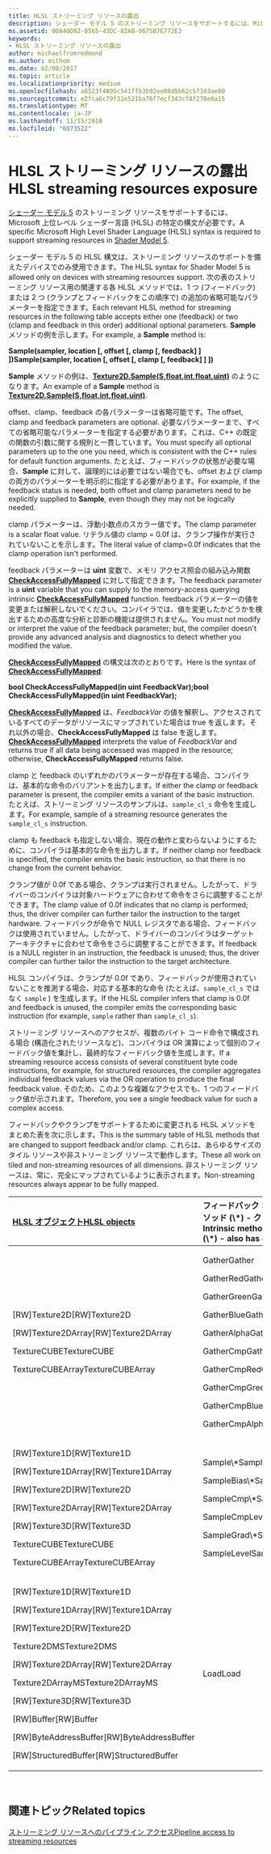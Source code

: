 ```yaml
---
title: HLSL ストリーミング リソースの露出
description: シェーダー モデル 5 のストリーミング リソースをサポートするには、Microsoft 上位レベル シェーダー言語 (HLSL) の特定の構文が必要です。
ms.assetid: 00A40D82-0565-43DC-82AB-0675B7E772E3
keywords:
- HLSL ストリーミング リソースの露出
author: michaelfromredmond
ms.author: mithom
ms.date: 02/08/2017
ms.topic: article
ms.localizationpriority: medium
ms.openlocfilehash: a8523f4895c541ffb3b92ee00d5b62c57343ae00
ms.sourcegitcommit: e2fca6c79f31e521ba76f7ecf343cf8f278e6a15
ms.translationtype: MT
ms.contentlocale: ja-JP
ms.lasthandoff: 11/15/2018
ms.locfileid: "6973522"
---
```

# <a name="hlsl-streaming-resources-exposure"></a><span data-ttu-id="dd74a-104">HLSL ストリーミング リソースの露出</span><span class="sxs-lookup"><span data-stu-id="dd74a-104">HLSL streaming resources exposure</span></span>


<span data-ttu-id="dd74a-105">[シェーダー モデル 5](https://msdn.microsoft.com/library/windows/desktop/ff471356) のストリーミング リソースをサポートするには、Microsoft 上位レベル シェーダー言語 (HLSL) の特定の構文が必要です。</span><span class="sxs-lookup"><span data-stu-id="dd74a-105">A specific Microsoft High Level Shader Language (HLSL) syntax is required to support streaming resources in [Shader Model 5](https://msdn.microsoft.com/library/windows/desktop/ff471356).</span></span>

<span data-ttu-id="dd74a-106">シェーダー モデル 5 の HLSL 構文は、ストリーミング リソースのサポートを備えたデバイスでのみ使用できます。</span><span class="sxs-lookup"><span data-stu-id="dd74a-106">The HLSL syntax for Shader Model 5 is allowed only on devices with streaming resources support.</span></span> <span data-ttu-id="dd74a-107">次の表のストリーミング リソース用の関連する各 HLSL メソッドでは、1 つ (フィードバック) または 2 つ (クランプとフィードバックをこの順序で) の追加の省略可能なパラメーターを指定できます。</span><span class="sxs-lookup"><span data-stu-id="dd74a-107">Each relevant HLSL method for streaming resources in the following table accepts either one (feedback) or two (clamp and feedback in this order) additional optional parameters.</span></span> <span data-ttu-id="dd74a-108">**Sample** メソッドの例を示します。</span><span class="sxs-lookup"><span data-stu-id="dd74a-108">For example, a **Sample** method is:</span></span>

**<span data-ttu-id="dd74a-109">Sample(sampler, location \[, offset \[, clamp \[, feedback\] \] \])</span><span class="sxs-lookup"><span data-stu-id="dd74a-109">Sample(sampler, location \[, offset \[, clamp \[, feedback\] \] \])</span></span>**

<span data-ttu-id="dd74a-110">**Sample** メソッドの例は、[**Texture2D.Sample(S,float,int,float,uint)**](https://msdn.microsoft.com/library/windows/desktop/dn393787) のようになります。</span><span class="sxs-lookup"><span data-stu-id="dd74a-110">An example of a **Sample** method is [**Texture2D.Sample(S,float,int,float,uint)**](https://msdn.microsoft.com/library/windows/desktop/dn393787).</span></span>

<span data-ttu-id="dd74a-111">offset、clamp、feedback の各パラメーターは省略可能です。</span><span class="sxs-lookup"><span data-stu-id="dd74a-111">The offset, clamp and feedback parameters are optional.</span></span> <span data-ttu-id="dd74a-112">必要なパラメーターまで、すべての省略可能なパラメーターを指定する必要があります。これは、C++ の既定の関数の引数に関する規則と一貫しています。</span><span class="sxs-lookup"><span data-stu-id="dd74a-112">You must specify all optional parameters up to the one you need, which is consistent with the C++ rules for default function arguments.</span></span> <span data-ttu-id="dd74a-113">たとえば、フィードバックの状態が必要な場合、**Sample** に対して、論理的には必要ではない場合でも、offset および clamp の両方のパラメーターを明示的に指定する必要があります。</span><span class="sxs-lookup"><span data-stu-id="dd74a-113">For example, if the feedback status is needed, both offset and clamp parameters need to be explicitly supplied to **Sample**, even though they may not be logically needed.</span></span>

<span data-ttu-id="dd74a-114">clamp パラメーターは、浮動小数点のスカラー値です。</span><span class="sxs-lookup"><span data-stu-id="dd74a-114">The clamp parameter is a scalar float value.</span></span> <span data-ttu-id="dd74a-115">リテラル値の clamp = 0.0f は、クランプ操作が実行されていないことを示します。</span><span class="sxs-lookup"><span data-stu-id="dd74a-115">The literal value of clamp=0.0f indicates that the clamp operation isn't performed.</span></span>

<span data-ttu-id="dd74a-116">feedback パラメーターは **uint** 変数で、メモリ アクセス照会の組み込み関数 [**CheckAccessFullyMapped**](https://msdn.microsoft.com/library/windows/desktop/dn292083) に対して指定できます。</span><span class="sxs-lookup"><span data-stu-id="dd74a-116">The feedback parameter is a **uint** variable that you can supply to the memory-access querying intrinsic [**CheckAccessFullyMapped**](https://msdn.microsoft.com/library/windows/desktop/dn292083) function.</span></span> <span data-ttu-id="dd74a-117">feedback パラメーターの値を変更または解釈しないでください。コンパイラでは、値を変更したかどうかを検出するための高度な分析と診断の機能は提供されません。</span><span class="sxs-lookup"><span data-stu-id="dd74a-117">You must not modify or interpret the value of the feedback parameter; but, the compiler doesn't provide any advanced analysis and diagnostics to detect whether you modified the value.</span></span>

<span data-ttu-id="dd74a-118">[**CheckAccessFullyMapped**](https://msdn.microsoft.com/library/windows/desktop/dn292083) の構文は次のとおりです。</span><span class="sxs-lookup"><span data-stu-id="dd74a-118">Here is the syntax of [**CheckAccessFullyMapped**](https://msdn.microsoft.com/library/windows/desktop/dn292083):</span></span>

**<span data-ttu-id="dd74a-119">bool CheckAccessFullyMapped(in uint FeedbackVar);</span><span class="sxs-lookup"><span data-stu-id="dd74a-119">bool CheckAccessFullyMapped(in uint FeedbackVar);</span></span>**

<span data-ttu-id="dd74a-120">[**CheckAccessFullyMapped**](https://msdn.microsoft.com/library/windows/desktop/dn292083) は、*FeedbackVar* の値を解釈し、アクセスされているすべてのデータがリソースにマップされていた場合は true を返します。それ以外の場合、**CheckAccessFullyMapped** は false を返します。</span><span class="sxs-lookup"><span data-stu-id="dd74a-120">[**CheckAccessFullyMapped**](https://msdn.microsoft.com/library/windows/desktop/dn292083) interprets the value of *FeedbackVar* and returns true if all data being accessed was mapped in the resource; otherwise, **CheckAccessFullyMapped** returns false.</span></span>

<span data-ttu-id="dd74a-121">clamp と feedback のいずれかのパラメーターが存在する場合、コンパイラは、基本的な命令のバリアントを出力します。</span><span class="sxs-lookup"><span data-stu-id="dd74a-121">If either the clamp or feedback parameter is present, the compiler emits a variant of the basic instruction.</span></span> <span data-ttu-id="dd74a-122">たとえば、ストリーミング リソースのサンプルは、`sample_cl_s` 命令を生成します。</span><span class="sxs-lookup"><span data-stu-id="dd74a-122">For example, sample of a streaming resource generates the `sample_cl_s` instruction.</span></span>

<span data-ttu-id="dd74a-123">clamp も feedback も指定しない場合、現在の動作と変わらないようにするために、コンパイラは基本的な命令を出力します。</span><span class="sxs-lookup"><span data-stu-id="dd74a-123">If neither clamp nor feedback is specified, the compiler emits the basic instruction, so that there is no change from the current behavior.</span></span>

<span data-ttu-id="dd74a-124">クランプ値が 0.0f である場合、クランプは実行されません。したがって、ドライバーのコンパイラは対象ハードウェアに合わせて命令をさらに調整することができます。</span><span class="sxs-lookup"><span data-stu-id="dd74a-124">The clamp value of 0.0f indicates that no clamp is performed; thus, the driver compiler can further tailor the instruction to the target hardware.</span></span> <span data-ttu-id="dd74a-125">フィードバックが命令で NULL レジスタである場合、フィードバックは使用されていません。したがって、ドライバーのコンパイラはターゲット アーキテクチャに合わせて命令をさらに調整することができます。</span><span class="sxs-lookup"><span data-stu-id="dd74a-125">If feedback is a NULL register in an instruction, the feedback is unused; thus, the driver compiler can further tailor the instruction to the target architecture.</span></span>

<span data-ttu-id="dd74a-126">HLSL コンパイラは、クランプが 0.0f であり、フィードバックが使用されていないことを推測する場合、対応する基本的な命令 (たとえば、`sample_cl_s` ではなく `sample` ) を生成します。</span><span class="sxs-lookup"><span data-stu-id="dd74a-126">If the HLSL compiler infers that clamp is 0.0f and feedback is unused, the compiler emits the corresponding basic instruction (for example, `sample` rather than `sample_cl_s`).</span></span>

<span data-ttu-id="dd74a-127">ストリーミング リソースへのアクセスが、複数のバイト コード命令で構成される場合 (構造化されたリソースなど)、コンパイラは OR 演算によって個別のフィードバック値を集計し、最終的なフィードバック値を生成します。</span><span class="sxs-lookup"><span data-stu-id="dd74a-127">If a streaming resource access consists of several constituent byte code instructions, for example, for structured resources, the compiler aggregates individual feedback values via the OR operation to produce the final feedback value.</span></span> <span data-ttu-id="dd74a-128">そのため、このような複雑なアクセスでも、1 つのフィードバック値が示されます。</span><span class="sxs-lookup"><span data-stu-id="dd74a-128">Therefore, you see a single feedback value for such a complex access.</span></span>

<span data-ttu-id="dd74a-129">フィードバックやクランプをサポートするために変更される HLSL メソッドをまとめた表を次に示します。</span><span class="sxs-lookup"><span data-stu-id="dd74a-129">This is the summary table of HLSL methods that are changed to support feedback and/or clamp.</span></span> <span data-ttu-id="dd74a-130">これらは、あらゆるサイズのタイル リソースや非ストリーミング リソースで動作します。</span><span class="sxs-lookup"><span data-stu-id="dd74a-130">These all work on tiled and non-streaming resources of all dimensions.</span></span> <span data-ttu-id="dd74a-131">非ストリーミング リソースは、常に、完全にマップされているように表示されます。</span><span class="sxs-lookup"><span data-stu-id="dd74a-131">Non-streaming resources always appear to be fully mapped.</span></span>

<table>
<colgroup>
<col width="50%" />
<col width="50%" />
</colgroup>
<thead>
<tr class="header">
<th align="left"><a href="https://msdn.microsoft.com/library/windows/desktop/ff471359"><span data-ttu-id="dd74a-132">HLSL オブジェクト</span><span class="sxs-lookup"><span data-stu-id="dd74a-132">HLSL objects</span></span></a> </th>
<th align="left"><span data-ttu-id="dd74a-133">フィードバック オプションを持つ組み込みメソッド (\*) - クランプ オプションも持つ</span><span class="sxs-lookup"><span data-stu-id="dd74a-133">Intrinsic methods with feedback option (\*) - also has clamp option</span></span></th>
</tr>
</thead>
<tbody>
<tr class="odd">
<td align="left"><p><span data-ttu-id="dd74a-134">[RW]Texture2D</span><span class="sxs-lookup"><span data-stu-id="dd74a-134">[RW]Texture2D</span></span></p>
<p><span data-ttu-id="dd74a-135">[RW]Texture2DArray</span><span class="sxs-lookup"><span data-stu-id="dd74a-135">[RW]Texture2DArray</span></span></p>
<p><span data-ttu-id="dd74a-136">TextureCUBE</span><span class="sxs-lookup"><span data-stu-id="dd74a-136">TextureCUBE</span></span></p>
<p><span data-ttu-id="dd74a-137">TextureCUBEArray</span><span class="sxs-lookup"><span data-stu-id="dd74a-137">TextureCUBEArray</span></span></p></td>
<td align="left"><p><span data-ttu-id="dd74a-138">Gather</span><span class="sxs-lookup"><span data-stu-id="dd74a-138">Gather</span></span></p>
<p><span data-ttu-id="dd74a-139">GatherRed</span><span class="sxs-lookup"><span data-stu-id="dd74a-139">GatherRed</span></span></p>
<p><span data-ttu-id="dd74a-140">GatherGreen</span><span class="sxs-lookup"><span data-stu-id="dd74a-140">GatherGreen</span></span></p>
<p><span data-ttu-id="dd74a-141">GatherBlue</span><span class="sxs-lookup"><span data-stu-id="dd74a-141">GatherBlue</span></span></p>
<p><span data-ttu-id="dd74a-142">GatherAlpha</span><span class="sxs-lookup"><span data-stu-id="dd74a-142">GatherAlpha</span></span></p>
<p><span data-ttu-id="dd74a-143">GatherCmp</span><span class="sxs-lookup"><span data-stu-id="dd74a-143">GatherCmp</span></span></p>
<p><span data-ttu-id="dd74a-144">GatherCmpRed</span><span class="sxs-lookup"><span data-stu-id="dd74a-144">GatherCmpRed</span></span></p>
<p><span data-ttu-id="dd74a-145">GatherCmpGreen</span><span class="sxs-lookup"><span data-stu-id="dd74a-145">GatherCmpGreen</span></span></p>
<p><span data-ttu-id="dd74a-146">GatherCmpBlue</span><span class="sxs-lookup"><span data-stu-id="dd74a-146">GatherCmpBlue</span></span></p>
<p><span data-ttu-id="dd74a-147">GatherCmpAlpha</span><span class="sxs-lookup"><span data-stu-id="dd74a-147">GatherCmpAlpha</span></span></p></td>
</tr>
<tr class="even">
<td align="left"><p><span data-ttu-id="dd74a-148">[RW]Texture1D</span><span class="sxs-lookup"><span data-stu-id="dd74a-148">[RW]Texture1D</span></span></p>
<p><span data-ttu-id="dd74a-149">[RW]Texture1DArray</span><span class="sxs-lookup"><span data-stu-id="dd74a-149">[RW]Texture1DArray</span></span></p>
<p><span data-ttu-id="dd74a-150">[RW]Texture2D</span><span class="sxs-lookup"><span data-stu-id="dd74a-150">[RW]Texture2D</span></span></p>
<p><span data-ttu-id="dd74a-151">[RW]Texture2DArray</span><span class="sxs-lookup"><span data-stu-id="dd74a-151">[RW]Texture2DArray</span></span></p>
<p><span data-ttu-id="dd74a-152">[RW]Texture3D</span><span class="sxs-lookup"><span data-stu-id="dd74a-152">[RW]Texture3D</span></span></p>
<p><span data-ttu-id="dd74a-153">TextureCUBE</span><span class="sxs-lookup"><span data-stu-id="dd74a-153">TextureCUBE</span></span></p>
<p><span data-ttu-id="dd74a-154">TextureCUBEArray</span><span class="sxs-lookup"><span data-stu-id="dd74a-154">TextureCUBEArray</span></span></p></td>
<td align="left"><p><span data-ttu-id="dd74a-155">Sample\*</span><span class="sxs-lookup"><span data-stu-id="dd74a-155">Sample\*</span></span></p>
<p><span data-ttu-id="dd74a-156">SampleBias\*</span><span class="sxs-lookup"><span data-stu-id="dd74a-156">SampleBias\*</span></span></p>
<p><span data-ttu-id="dd74a-157">SampleCmp\*</span><span class="sxs-lookup"><span data-stu-id="dd74a-157">SampleCmp\*</span></span></p>
<p><span data-ttu-id="dd74a-158">SampleCmpLevelZero</span><span class="sxs-lookup"><span data-stu-id="dd74a-158">SampleCmpLevelZero</span></span></p>
<p><span data-ttu-id="dd74a-159">SampleGrad\*</span><span class="sxs-lookup"><span data-stu-id="dd74a-159">SampleGrad\*</span></span></p>
<p><span data-ttu-id="dd74a-160">SampleLevel</span><span class="sxs-lookup"><span data-stu-id="dd74a-160">SampleLevel</span></span></p></td>
</tr>
<tr class="odd">
<td align="left"><p><span data-ttu-id="dd74a-161">[RW]Texture1D</span><span class="sxs-lookup"><span data-stu-id="dd74a-161">[RW]Texture1D</span></span></p>
<p><span data-ttu-id="dd74a-162">[RW]Texture1DArray</span><span class="sxs-lookup"><span data-stu-id="dd74a-162">[RW]Texture1DArray</span></span></p>
<p><span data-ttu-id="dd74a-163">[RW]Texture2D</span><span class="sxs-lookup"><span data-stu-id="dd74a-163">[RW]Texture2D</span></span></p>
<p><span data-ttu-id="dd74a-164">Texture2DMS</span><span class="sxs-lookup"><span data-stu-id="dd74a-164">Texture2DMS</span></span></p>
<p><span data-ttu-id="dd74a-165">[RW]Texture2DArray</span><span class="sxs-lookup"><span data-stu-id="dd74a-165">[RW]Texture2DArray</span></span></p>
<p><span data-ttu-id="dd74a-166">Texture2DArrayMS</span><span class="sxs-lookup"><span data-stu-id="dd74a-166">Texture2DArrayMS</span></span></p>
<p><span data-ttu-id="dd74a-167">[RW]Texture3D</span><span class="sxs-lookup"><span data-stu-id="dd74a-167">[RW]Texture3D</span></span></p>
<p><span data-ttu-id="dd74a-168">[RW]Buffer</span><span class="sxs-lookup"><span data-stu-id="dd74a-168">[RW]Buffer</span></span></p>
<p><span data-ttu-id="dd74a-169">[RW]ByteAddressBuffer</span><span class="sxs-lookup"><span data-stu-id="dd74a-169">[RW]ByteAddressBuffer</span></span></p>
<p><span data-ttu-id="dd74a-170">[RW]StructuredBuffer</span><span class="sxs-lookup"><span data-stu-id="dd74a-170">[RW]StructuredBuffer</span></span></p></td>
<td align="left"><span data-ttu-id="dd74a-171">Load</span><span class="sxs-lookup"><span data-stu-id="dd74a-171">Load</span></span></td>
</tr>
</tbody>
</table>

 

## <a name="span-idrelated-topicsspanrelated-topics"></a><span data-ttu-id="dd74a-172"><span id="related-topics"></span>関連トピック</span><span class="sxs-lookup"><span data-stu-id="dd74a-172"><span id="related-topics"></span>Related topics</span></span>


[<span data-ttu-id="dd74a-173">ストリーミング リソースへのパイプライン アクセス</span><span class="sxs-lookup"><span data-stu-id="dd74a-173">Pipeline access to streaming resources</span></span>](pipeline-access-to-streaming-resources.md)

 

 




